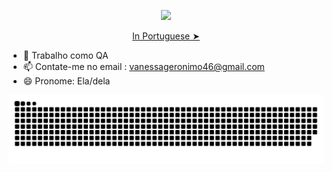 <br><br>
    <p align="center"> <samp>
   <a href="https://github.com/DenverCoder1/readme-typing-svg"><img src="https://readme-typing-svg.herokuapp.com?lines=👋🏽+Hi+there!+I'm+QA&center=true&title_color=79c0ff"></a>
  </samp>
  <p align="center"><a href="./README.pt-br.md">In Portuguese ➤</a></p>






- 🔭 Trabalho como QA
- 📫 Contate-me no email : vanessageronimo46@gmail.com
- 😄 Pronome: Ela/dela


![snake gif](https://github.com/VanessaGeronimo/vanessageronimo/blob/output/github-contribution-grid-snake-dark.svg)

